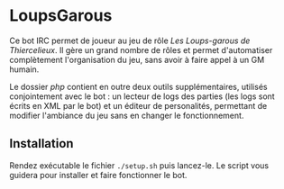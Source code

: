 LoupsGarous
===========

Ce bot IRC permet de joueur au jeu de rôle *Les Loups-garous de Thiercelieux*. Il gère un grand nombre de rôles et permet d'automatiser complètement l'organisation du jeu, sans avoir à faire appel à un GM humain.

Le dossier *php* contient en outre deux outils supplémentaires, utilisés conjointement avec le bot : un lecteur de logs des parties (les logs sont écrits en XML par le bot) et un éditeur de personalités, permettant de modifier l'ambiance du jeu sans en changer le fonctionnement.

## Installation
Rendez exécutable le fichier `./setup.sh` puis lancez-le. Le script vous guidera pour installer et faire fonctionner le bot.
